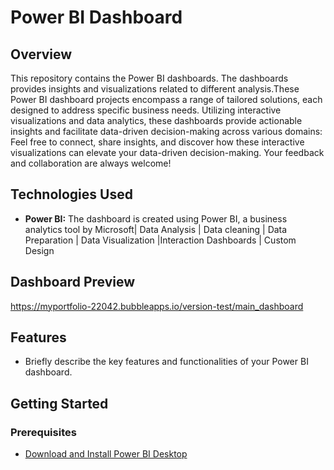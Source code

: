 # Power BI Dashboard

## Overview

This repository contains the Power BI dashboards. The dashboards provides insights and visualizations related to different analysis.These Power BI dashboard projects encompass a range of tailored solutions, each designed to address specific business needs. Utilizing interactive visualizations and data analytics, these dashboards provide actionable insights and facilitate data-driven decision-making across various domains:
Feel free to connect, share insights, and discover how these interactive visualizations can elevate your data-driven decision-making. Your feedback and collaboration are always welcome!

## Technologies Used

- **Power BI:** The dashboard is created using Power BI, a business analytics tool by Microsoft| Data Analysis | Data cleaning | Data Preparation | Data Visualization |Interaction Dashboards | Custom Design
  
## Dashboard Preview

https://myportfolio-22042.bubbleapps.io/version-test/main_dashboard

## Features

- Briefly describe the key features and functionalities of your Power BI dashboard.

## Getting Started

### Prerequisites

- [Download and Install Power BI Desktop](https://powerbi.microsoft.com/desktop/)


